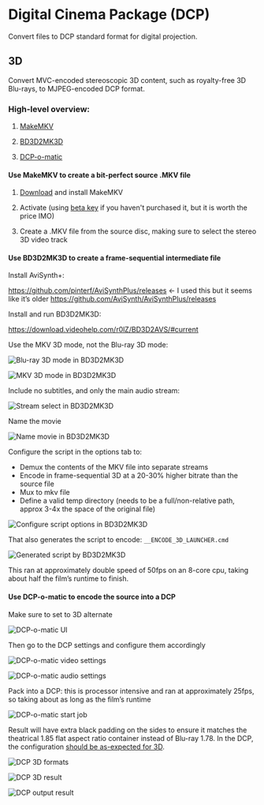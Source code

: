 # Digital Cinema Package (DCP)

Convert files to DCP standard format for digital projection.

## 3D

Convert MVC-encoded stereoscopic 3D content, such as royalty-free 3D Blu-rays, to MJPEG-encoded DCP format.

### High-level overview:

1. [MakeMKV](https://www.makemkv.com/)

2. [BD3D2MK3D](https://download.videohelp.com/r0lZ/BD3D2AVS/#current)

3. [DCP-o-matic](https://dcpomatic.com/get-started.php)

#### Use MakeMKV to create a bit-perfect source .MKV file

1. [Download](https://www.makemkv.com/download/) and install MakeMKV

2. Activate (using [beta key](https://forum.makemkv.com/forum/viewtopic.php?t=1053) if you haven't purchased it, but it is worth the price IMO)

3. Create a .MKV file from the source disc, making sure to select the stereo 3D video track

#### Use BD3D2MK3D to create a frame-sequential intermediate file

Install AviSynth+:

https://github.com/pinterf/AviSynthPlus/releases ← I used this but it seems like it’s older
https://github.com/AviSynth/AviSynthPlus/releases 

Install and run BD3D2MK3D:

https://download.videohelp.com/r0lZ/BD3D2AVS/#current

Use the MKV 3D mode, not the Blu-ray 3D mode:

![Blu-ray 3D mode in BD3D2MK3D](./bd3d2mk3d_bluray_mode.png)

![MKV 3D mode in BD3D2MK3D](./bd3d2mk3d_mkv_mode.png)

Include no subtitles, and only the main audio stream:

![Stream select in BD3D2MK3D](./bd3d2mk3d_streams.png)

Name the movie

![Name movie in BD3D2MK3D](./bd3d2mk3d_name.png)

Configure the script in the options tab to:
- Demux the contents of the MKV file into separate streams
- Encode in frame-sequential 3D at a 20-30% higher bitrate than the source file
- Mux to mkv file
- Define a valid temp directory (needs to be a full/non-relative path, approx 3-4x the space of the original file)

![Configure script options in BD3D2MK3D](./bd3d2mk3d_options.png)

That also generates the script to encode: `__ENCODE_3D_LAUNCHER.cmd`

![Generated script by BD3D2MK3D](./bd3d2mk3d_script.png)

This ran at approximately double speed of 50fps on an 8-core cpu, taking about half the film’s runtime to finish.

#### Use DCP-o-matic to encode the source into a DCP

Make sure to set to 3D alternate

![DCP-o-matic UI](./dcp_o_matic_ui.png)

Then go to the DCP settings and configure them accordingly

![DCP-o-matic video settings](./dcp_o_matic_video.png)

![DCP-o-matic audio settings](./dcp_o_matic_audio.png)

Pack into a DCP: this is processor intensive and ran at approximately 25fps, so taking about as long as the film’s runtime

![DCP-o-matic start job](./dcp_o_matic_start.png)

Result will have extra black padding on the sides to ensure it matches the theatrical 1.85 flat aspect ratio container instead of Blu-ray 1.78. In the DCP, the configuration [should be as-expected for 3D](https://en.easydcp.com/support-faq.php?id=24&p=which-aspect-ratio-should-i-choose-for-my-dcp).

![DCP 3D formats](./dcp_3d_formats.png)

![DCP 3D result](./dcp_3d_result.png)

![DCP output result](./dcp_result.png)
